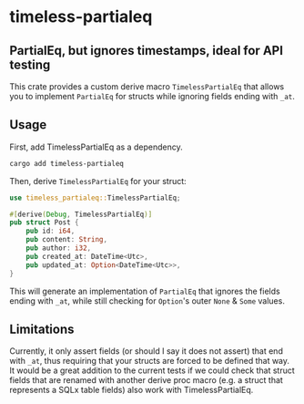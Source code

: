 # timeless-partialeq
## PartialEq, but ignores timestamps, ideal for API testing

This crate provides a custom derive macro `TimelessPartialEq` that allows you to implement `PartialEq` for structs while ignoring fields ending with `_at`.

## Usage
First, add TimelessPartialEq as a dependency.

```zsh
cargo add timeless-partialeq
```

Then, derive `TimelessPartialEq` for your struct:

```rust
use timeless_partialeq::TimelessPartialEq;

#[derive(Debug, TimelessPartialEq)]
pub struct Post {
    pub id: i64,
    pub content: String,
    pub author: i32,
    pub created_at: DateTime<Utc>,
    pub updated_at: Option<DateTime<Utc>>,
}
```

This will generate an implementation of `PartialEq` that ignores the fields ending with `_at`, while still checking for `Option`'s outer `None` & `Some` values.

## Limitations

Currently, it only assert fields (or should I say it does not assert) that end with `_at`, thus requiring that your structs are forced to be defined that way. It would be a great addition to the current tests if we could check that struct fields that are renamed with another derive proc macro (e.g. a struct that represents a SQLx table fields) also work with TimelessPartialEq.
